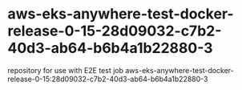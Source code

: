 # aws-eks-anywhere-test-docker-release-0-15-28d09032-c7b2-40d3-ab64-b6b4a1b22880-3
repository for use with E2E test job aws-eks-anywhere-test-docker-release-0-15:28d09032-c7b2-40d3-ab64-b6b4a1b22880-3
